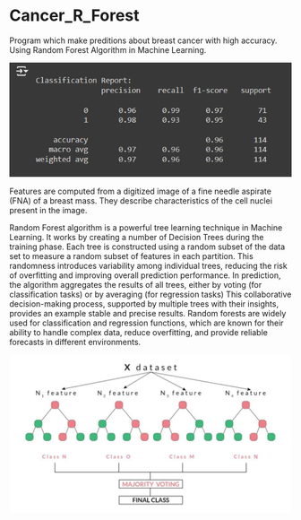 # Cancer_R_Forest
Program which make preditions about breast cancer with high accuracy. Using Random Forest Algorithm in Machine Learning.

![alt text](https://github.com/alexzedev/Cancer_R_Forest/blob/main/cancer_screen.png?raw=true)

Features are computed from a digitized image of a fine needle aspirate (FNA) of a breast mass.  They describe characteristics of the cell nuclei present in the image.

Random Forest algorithm is a powerful tree learning technique in Machine Learning. It works by creating a number of Decision Trees during the training phase. Each tree is constructed using a random subset of the data set to measure a random subset of features in each partition. This randomness introduces variability among individual trees, reducing the risk of overfitting and improving overall prediction performance. In prediction, the algorithm aggregates the results of all trees, either by voting (for classification tasks) or by averaging (for regression tasks) This collaborative decision-making process, supported by multiple trees with their insights, provides an example stable and precise results. Random forests are widely used for classification and regression functions, which are known for their ability to handle complex data, reduce overfitting, and provide reliable forecasts in different environments.

![alt text](https://github.com/alexzedev/Cancer_R_Forest/blob/main/Randomforest.jpg?raw=true)
